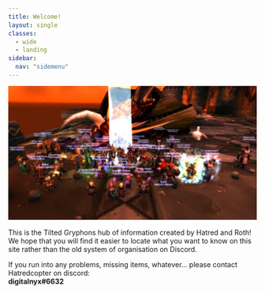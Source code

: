```yaml
---
title: Welcome!
layout: single
classes: 
  - wide
  - landing
sidebar:
  nav: "sidemenu"
---
```

![Tilted Gryphons kill Nefarian](/assets/images/tg_nef_kill.jpg)

This is the Tilted Gryphons hub of information created by Hatred and Roth! We hope that you will find it easier to locate what you want to know on this site rather than the old system of organisation on Discord.

If you run into any problems, missing items, whatever... please contact Hatredcopter on discord: <br />
**digitalnyx#6632**
